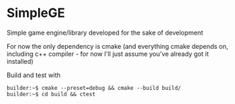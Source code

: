 # SimpleGE
Simple game engine/library developed for the sake of development

For now the only dependency is cmake (and everything cmake depends on, including c++ compiler -  for now I'll just assume you've already got it installed)

Build and test with
```console
builder:~$ cmake --preset=debug && cmake --build build/
builder:~$ cd build && ctest
```
